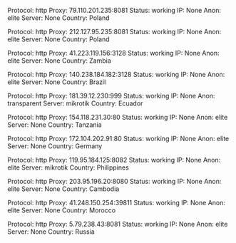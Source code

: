 Protocol: http
Proxy: 79.110.201.235:8081
Status: working
IP: None
Anon: elite
Server: None
Country: Poland

Protocol: http
Proxy: 212.127.95.235:8081
Status: working
IP: None
Anon: elite
Server: None
Country: Poland

Protocol: http
Proxy: 41.223.119.156:3128
Status: working
IP: None
Anon: elite
Server: None
Country: Zambia

Protocol: http
Proxy: 140.238.184.182:3128
Status: working
IP: None
Anon: elite
Server: None
Country: Brazil

Protocol: http
Proxy: 181.39.12.230:999
Status: working
IP: None
Anon: transparent
Server: mikrotik
Country: Ecuador

Protocol: http
Proxy: 154.118.231.30:80
Status: working
IP: None
Anon: elite
Server: None
Country: Tanzania

Protocol: http
Proxy: 172.104.202.91:80
Status: working
IP: None
Anon: elite
Server: None
Country: Germany

Protocol: http
Proxy: 119.95.184.125:8082
Status: working
IP: None
Anon: elite
Server: mikrotik
Country: Philippines

Protocol: http
Proxy: 203.95.196.20:8080
Status: working
IP: None
Anon: elite
Server: None
Country: Cambodia

Protocol: http
Proxy: 41.248.150.254:39811
Status: working
IP: None
Anon: elite
Server: None
Country: Morocco

Protocol: http
Proxy: 5.79.238.43:8081
Status: working
IP: None
Anon: elite
Server: None
Country: Russia

